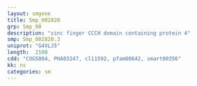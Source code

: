 ```yaml
---
layout: smgene
title: Smp_002820
grp: Smp_00
description: "zinc finger CCCH domain containing protein 4"
smp: Smp_002820.3
uniprot: "G4VLJ5"
length:  2100
cdd: "COG5084, PHA03247, cl11592, pfam00642, smart00356"
kk: ns
categories: sm
---
```

